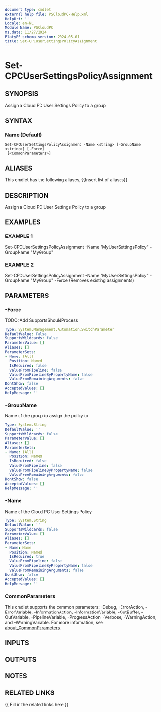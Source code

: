 ```yaml
---
document type: cmdlet
external help file: PSCloudPC-Help.xml
HelpUri: ''
Locale: en-NL
Module Name: PSCloudPC
ms.date: 11/27/2024
PlatyPS schema version: 2024-05-01
title: Set-CPCUserSettingsPolicyAssignment
---
```


# Set-CPCUserSettingsPolicyAssignment

## SYNOPSIS

Assign a Cloud PC User Settings Policy to a group

## SYNTAX

### Name (Default)

```
Set-CPCUserSettingsPolicyAssignment -Name <string> [-GroupName <string>] [-Force]
 [<CommonParameters>]
```

## ALIASES

This cmdlet has the following aliases,
  {{Insert list of aliases}}

## DESCRIPTION

Assign a Cloud PC User Settings Policy to a group

## EXAMPLES

### EXAMPLE 1

Set-CPCUserSettingsPolicyAssignment -Name "MyUserSettingsPolicy" -GroupName "MyGroup"

### EXAMPLE 2

Set-CPCUserSettingsPolicyAssignment -Name "MyUserSettingsPolicy" -GroupName "MyGroup" -Force (Removes existing assignments)

## PARAMETERS

### -Force

TODO: Add SupportsShouldProcess

```yaml
Type: System.Management.Automation.SwitchParameter
DefaultValue: False
SupportsWildcards: false
ParameterValue: []
Aliases: []
ParameterSets:
- Name: (All)
  Position: Named
  IsRequired: false
  ValueFromPipeline: false
  ValueFromPipelineByPropertyName: false
  ValueFromRemainingArguments: false
DontShow: false
AcceptedValues: []
HelpMessage: ''
```

### -GroupName

Name of the group to assign the policy to

```yaml
Type: System.String
DefaultValue: ''
SupportsWildcards: false
ParameterValue: []
Aliases: []
ParameterSets:
- Name: (All)
  Position: Named
  IsRequired: false
  ValueFromPipeline: false
  ValueFromPipelineByPropertyName: false
  ValueFromRemainingArguments: false
DontShow: false
AcceptedValues: []
HelpMessage: ''
```

### -Name

Name of the Cloud PC User Settings Policy

```yaml
Type: System.String
DefaultValue: ''
SupportsWildcards: false
ParameterValue: []
Aliases: []
ParameterSets:
- Name: Name
  Position: Named
  IsRequired: true
  ValueFromPipeline: false
  ValueFromPipelineByPropertyName: false
  ValueFromRemainingArguments: false
DontShow: false
AcceptedValues: []
HelpMessage: ''
```

### CommonParameters

This cmdlet supports the common parameters: -Debug, -ErrorAction, -ErrorVariable,
-InformationAction, -InformationVariable, -OutBuffer, -OutVariable, -PipelineVariable,
-ProgressAction, -Verbose, -WarningAction, and -WarningVariable. For more information, see
[about_CommonParameters](https://go.microsoft.com/fwlink/?LinkID=113216).

## INPUTS

## OUTPUTS

## NOTES

## RELATED LINKS

{{ Fill in the related links here }}

